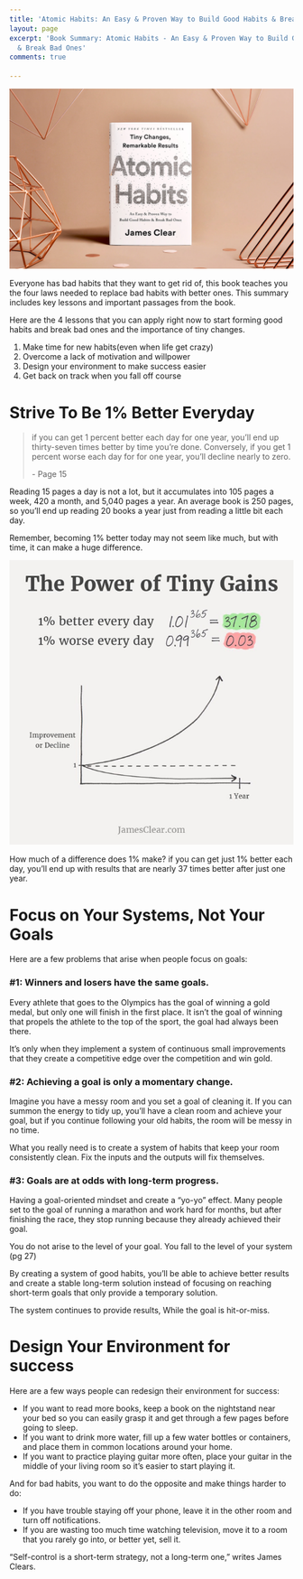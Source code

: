 ```yaml
---
title: 'Atomic Habits: An Easy & Proven Way to Build Good Habits & Break Bad Ones'
layout: page
excerpt: 'Book Summary: Atomic Habits - An Easy & Proven Way to Build Good Habits
  & Break Bad Ones'
comments: true

---
```

![](/uploads/atomic-habits_gallery_hi-res_04.jpg)

Everyone has bad habits that they want to get rid of, this book teaches you the four laws needed to replace bad habits with better ones. This summary includes key lessons and important passages from the book.

Here are the 4 lessons that you can apply right now to start forming good habits and break bad ones and the importance of tiny changes.

1. Make time for new habits(even when life get crazy)
2. Overcome a lack of motivation and willpower
3. Design your environment to make success easier
4. Get back on track when you fall off course

# Strive To Be 1% Better Everyday

> if you can get 1 percent better each day for one year, you’ll end up thirty-seven times better by time you’re done. Conversely, if you get 1 percent worse each day for for one year, you’ll decline nearly to zero.
>
> \- Page 15

Reading 15 pages a day is not a lot, but it accumulates into 105 pages a week, 420 a month, and 5,040 pages a year. An average book is 250 pages, so you’ll end up reading 20 books a year just from reading a little bit each day.

Remember, becoming 1% better today may not seem like much, but with time, it can make a huge difference.

![](/uploads/tiny-gains-graph-700x700.jpg)

How much of a difference does 1% make? if you can get just 1% better each day, you’ll end up with results that are nearly 37 times better after just one year.

# Focus on Your Systems, Not Your Goals

Here are a few problems that arise when people focus on goals:

### **#1: Winners and losers have the same goals.**

Every athlete that goes to the Olympics has the goal of winning a gold medal, but only one will finish in the first place. It isn’t the goal of winning that propels the athlete to the top of the sport, the goal had always been there.

It’s only when they implement a system of continuous small improvements that they create a competitive edge over the competition and win gold.

### **#2: Achieving a goal is only a momentary change.**

Imagine you have a messy room and you set a goal of cleaning it. If you can summon the energy to tidy up, you’ll have a clean room and achieve your goal, but if you continue following your old habits, the room will be messy in no time.

What you really need is to create a system of habits that keep your room consistently clean. Fix the inputs and the outputs will fix themselves.

### **#3: Goals are at odds with long-term progress.**

Having a goal-oriented mindset and create a “yo-yo” effect. Many people set to the goal of running a marathon and work hard for months, but after finishing the race, they stop running because they already achieved their goal.

You do not arise to the level of your goal. You fall to the level of your system (pg 27)

By creating a system of good habits, you’ll be able to achieve better results and create a stable long-term solution instead of focusing on reaching short-term goals that only provide a temporary solution.

The system continues to provide results, While the goal is hit-or-miss.

# Design Your Environment for success

Here are a few ways people can redesign their environment for success:

* If you want to read more books, keep a book on the nightstand near your bed so you can easily grasp it and get through a few pages before going to sleep.
* If you want to drink more water, fill up a few water bottles or containers, and place them in common locations around your home.
* If you want to practice playing guitar more often, place your guitar in the middle of your living room so it’s easier to start playing it.

And for bad habits, you want to do the opposite and make things harder to do:

* If you have trouble staying off your phone, leave it in the other room and turn off notifications.
* If you are wasting too much time watching television, move it to a room that you rarely go into, or better yet, sell it.

“Self-control is a short-term strategy, not a long-term one,” writes James Clears.